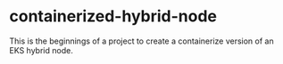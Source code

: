 # containerized-hybrid-node
This is the beginnings of a project to create a containerize version of an EKS hybrid node. 
